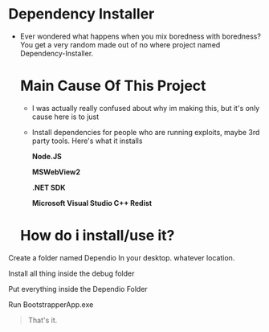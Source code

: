 # Dependency Installer

- Ever wondered what happens when you mix boredness with boredness? You get a very random made out of no where project named Dependency-Installer.


  # Main Cause Of This Project

   - I was actually really confused about why im making this, but it's only cause here is to just
 
   - Install dependencies for people who are running exploits, maybe 3rd party tools. Here's what it installs
 
     **Node.JS**
     
     **MSWebView2**
     
     **.NET SDK**
     
     **Microsoft Visual Studio C++ Redist**

  # How do i install/use it?
    
 Create a folder named Dependio In your desktop. whatever location.

 Install all thing inside the debug folder

 Put everything inside the Dependio Folder
 
 Run BootstrapperApp.exe

> That's it.
     
